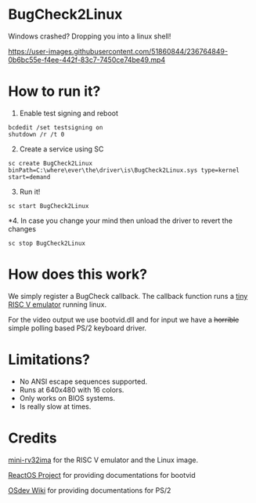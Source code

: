 # BugCheck2Linux
Windows crashed? Dropping you into a linux shell!



https://user-images.githubusercontent.com/51860844/236764849-0b6bc55e-f4ee-442f-83c7-7450ce74be49.mp4



# How to run it?

1. Enable test signing and reboot

```
bcdedit /set testsigning on
shutdown /r /t 0
```

2. Create a service using SC

```
sc create BugCheck2Linux binPath=C:\where\ever\the\driver\is\BugCheck2Linux.sys type=kernel start=demand
```

3. Run it!

```
sc start BugCheck2Linux
```

*4. In case you change your mind then unload the driver to revert the changes
```
sc stop BugCheck2Linux
```

# How does this work?
We simply register a BugCheck callback. The callback function runs a [tiny RISC V emulator](https://github.com/cnlohr/mini-rv32ima) running linux. 

For the video output we use bootvid.dll and for input we have a ~~horrible~~ simple polling based PS/2 keyboard driver.

# Limitations?

* No ANSI escape sequences supported.
* Runs at 640x480 with 16 colors.
* Only works on BIOS systems.
* Is really slow at times.

# Credits

[mini-rv32ima](https://github.com/cnlohr/mini-rv32ima) for the RISC V emulator and the Linux image.

[ReactOS Project](doxygen.reactos.org/) for providing documentations for bootvid

[OSdev Wiki](https://wiki.osdev.org/%228042%22_PS/2_Controller) for providing documentations for PS/2
